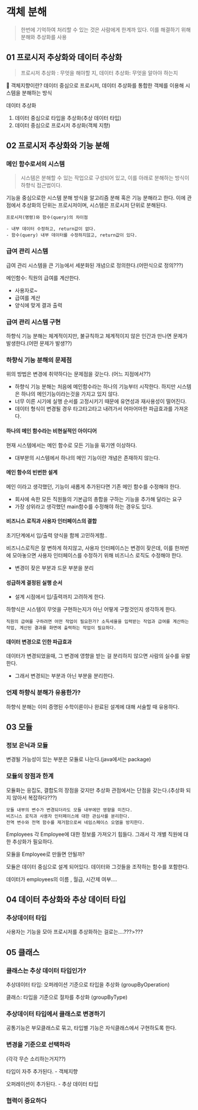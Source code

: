 # 객체 분해

> 한번에 기억하여 처리할 수 있는 것은 사람에게 한계까 있다. 이를 해결하기 위해 분해와 추상화를 사용



## 01 프로시저 추상화와 데이터 추상화

> 프로시저 추상화 : 무엇을 해야할 지, 데이터 추상화: 무엇을 알아야 하는지

:pushpin: ​객체지향이란? 데이터 중심으로 프로시저, 데이터 추상화를 통합한 객체를 이용해 시스템을 분해하는 방식



데이터 추상화

1. 데이터 중심으로 타입을 추상화(추상 데이터 타입)
2. 데이터 중심으로 프로시저 추상화(객체 지향)



## 02 프로시저 추상화와 기능 분해



### 메인 함수로서의 시스템

> 시스템은 분해할 수 있는 작업으로 구성되어 있고, 이를 아래로 분해하는 방식이 하향식 접근법이다.

기능을 중심으로한 시스템 분해 방식을 알고리즘 분해 혹은 기능 분해라고 한다. 이에 관점에서 추상화의 단위는 프로시저이며, 시스템은 프로시저 단위로 분해된다.

```
프로시저(명령)와 함수(query)의 차이점

- 내부 데이터 수정하고, return값이 없다.
- 함수(query) 내부 데이터를 수정하지않고, return값이 있다.
```



### 급여 관리 시스템

급여 관리 시스템을 큰 기능에서 세분화된 개념으로 정의한다.(어떤식으로 정의???)

메인함수: 직원의 급여를 계산한다.

- 사용자로~
- 급여를 계산
- 양식에 맞게 결과 출력





### 급여 관리 시스템 구현

하향식 기능 분해는 체계적이지만, 불규칙하고 체계적이지 않은 인간과 만나면 문제가 발생한다.(어떤 문제가 발생??)



### 하향식 기능 분해의 문제점 

위의 방법은 변경에 취약하다는 문제점을 갖는다. (어느 지점에서??)

- 하향식 기능 분해는 처음에 메인함수라는 하나의 기능부터 시작한다. 하지만 시스템은 하나의 메인기능이라는것을 가지고 있지 않다. 
- 너무 이른 시기에 실행 순서를 고정시키기 때문에 유연성과 재사용성이 떨어진다.
- 데이터 형식이 변경될 경우 타고타고타고 내려가서 어마어마한 파급효과를 가져온다.





#### 하나의 메인 함수라는 비현실적인 아이디어

현재 시스템에서는 메인 함수로 모든 기능을 묶기엔 이상하다.

- 대부분의 시스템에서 하나의 메인 기능이란 개념은 존재하지 않는다.



#### 메인 함수의 빈번한 설계

메인 이라고 생각했던, 기능이 새롭게 추가된다면 기존 메인 함수를 수정해야 한다.

- 회사에 속한 모든 직원들의 기본급의 총합을 구하는 기능을 추가해 달라는 요구
- 가장 상위라고 생각했던 main함수를 수정해야 하는 경우도 있다.



#### 비즈니스 로직과 사용자 인터페이스의 결합

초기단계에서 입/출력 양식을 함께 고민하게함..

비즈니스로직은 잘 변하게 하지않고, 사용자 인터페이스는 변경이 잦은데, 이를 한꺼번에 모아놓으면 사용자 인터페이스를 수정하기 위해 비즈니스 로직도 수정해야 한다.

- 변경이 잦은 부분과 드문 부분을 분리



#### 성급하게 결정된 실행 순서

- 설계 시점에서 입/출력까지 고려하게 한다.

하향식은 시스템이 무엇을 구현하는지가 아닌 어떻게 구할것인지 생각하게 한다.

```
직원의 급여를 구하려면 어떤 작업이 필요한가? 소득세율을 입력받는 작업과 급여를 계산하는 작업, 계산된 결과를 화면에 출력하는 작업이 필요하다.
```



#### 데이터 변경으로 인한 파급효과

데이터가 변경되었을때, 그 변경에 영향을 받는 걸 분리하지 않으면 사람의 실수를 유발한다.

- 그래서 변경되는 부분과 아닌 부분을 분리한다.



### 언제 하향식 분해가 유용한가?

하향식 분해는 이미 증명된 수학이론이나 완료된 설계에 대해 서술할 때 유용하다.



## 03 모듈

### 정보 은닉과 모듈

변경될 가능성이 있는 부분은 모듈로 나눈다.(java에서는 package)



### 모듈의 장점과 한계

모듈화는 응집도, 결합도의 장점을 갖지만 추상화 관점에서는 단점을 갖는다.(추상화 되지 않아서 복잡하다???)

```
모듈 내부의 변수가 변경되더라도 모듈 내부에만 영향을 미친다.
비즈니스 로직과 사용자 인터페이스에 대한 관심사를 분리한다.
전역 변수와 전역 함수를 제거함으로써 네임스페이스 오염을 방지한다.
```



Employees 각 Employee에 대한 정보를 가져오기 힘들다. 그래서 각 개별 직원에 대한 추상화가 필요하다.

모듈을 Employee로 만들면 안될까?

모듈은 데이터 중심으로 설계 되어있다. 데이터와 그것들을 조작하는 함수를 포함한다.

데이터가 employees의 이름 , 월급, 시간제 여부....



## 04 데이터 추상화와 추상 데이터 타입

### 추상데이터 타입

사용자는 기능을 모아 프로시저를 추상화하는 걸로는....???>???



## 05 클래스

### 클래스는 추상 데이터 타입인가?

추상데이터 타입: 오퍼레이션 기준으로 타입을 추상화 (groupByOperation)

클래스: 타입을 기준으로 절차를 추상화 (groupByType)



### 추상데이터 타입에서 클래스로 변경하기

공통기능은 부모클래스로 묶고, 타입별 기능은 자식클래스에서 구현하도록 한다.



### 변경을 기준으로 선택하라

(각각 무슨 소리하는거지??)

타입이 자주 추가된다. - 객체지향

오퍼레이션이 추가된다. - 추상 데이터 타입



### 협력이 중요하다

